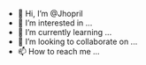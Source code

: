 - 👋 Hi, I’m @Jhopril
- 👀 I’m interested in ...
- 🌱 I’m currently learning ...
- 💞️ I’m looking to collaborate on ...
- 📫 How to reach me ...

<!---
Jhopril/Jhopril is a ✨ special ✨ repository because its `README.md` (this file) appears on your GitHub profile.
You can click the Preview link to take a look at your changes.
--->
